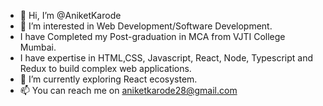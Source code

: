 - 👋 Hi, I’m @AniketKarode
- 👀 I’m interested in Web Development/Software Development.
- I have Completed my Post-graduation in MCA from VJTI College Mumbai.
- I have expertise in HTML,CSS, Javascript, React, Node, Typescript and Redux to build complex web applications.
- 🌱 I’m currently exploring React ecosystem.
- 📫 You can reach me on aniketkarode28@gmail.com

<!---
AniketKarode/AniketKarode is a ✨ special ✨ repository because its `README.md` (this file) appears on your GitHub profile.
You can click the Preview link to take a look at your changes.
--->
